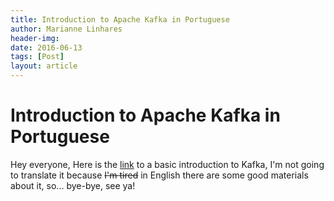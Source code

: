 ```yaml
---
title: Introduction to Apache Kafka in Portuguese
author: Marianne Linhares
header-img:
date: 2016-06-13
tags: [Post]
layout: article
---
```


# Introduction to Apache Kafka in Portuguese

Hey everyone, Here is the [link](https://mariannelinharesbr.wordpress.com/2016/06/13/breve-introducao-ao-kafka/) to a basic introduction to Kafka, I'm not going to translate it because <del>I'm tired</del> in English there are some good materials about it, so... bye-bye, see ya!
